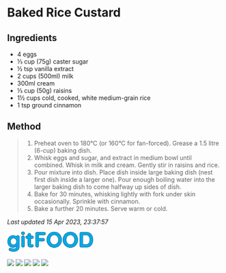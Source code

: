 # Baked Rice Custard

## Ingredients

- 4 eggs
- ⅓ cup (75g) caster sugar
- ½ tsp vanilla extract
- 2 cups (500ml) milk
- 300ml cream
- ⅓ cup (50g) raisins
- 1½ cups cold, cooked, white medium-grain rice
- 1 tsp ground cinnamon

## Method

> 1. Preheat oven to 180°C (or 160°C for fan-forced). Grease a 1.5 litre (6-cup) baking dish.
> 2. Whisk eggs and sugar, and extract in medium bowl until combined. Whisk in milk and cream. Gently stir in raisins and rice.
> 3. Pour mixture into dish. Place dish inside large baking dish (nest first dish inside a larger one). Pour enough boiling water into the larger baking dish to come halfway up sides of dish. 
> 4. Bake for 30 minutes, whisking lightly with fork under skin occasionally. Sprinkle with cinnamon.
> 5. Bake a further 20 minutes. Serve warm or cold.

*Last updated 15 Apr 2023, 23:37:57*


<img src="../images/logo_sm.png" width="40%" />

<img src="https://img.shields.io/badge/baked-blue.svg" /> <img src="https://img.shields.io/badge/dairy-blue.svg" /> <img src="https://img.shields.io/badge/dessert-blue.svg" /> <img src="https://img.shields.io/badge/rice-blue.svg" /> <img src="https://img.shields.io/badge/vegetarian-blue.svg" /> 